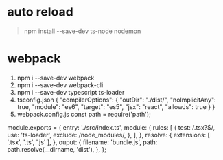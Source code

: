 # auto reload
> npm install --save-dev ts-node nodemon

# webpack
1. npm i --save-dev webpack
2. npm i --save-dev webpack-cli
3. npm i --save-dev typescript ts-loader
4. tsconfig.json
{
  "compilerOptions": {
    "outDir": "./dist/",
    "noImplicitAny": true,
    "module": "es6",
    "target": "es5",
    "jsx": "react",
    "allowJs": true
  }
}
5. webpack.config.js
const path = require('path');

module.exports = {
  entry: './src/index.ts',
  module: {
    rules: [
      {
        test: /\.tsx?$/,
        use: 'ts-loader',
        exclude: /node_modules/,
      },
    ],
  },
  resolve: {
    extensions: [ '.tsx', '.ts', '.js' ],
  },
  ouput: {
    filename: 'bundle.js',
    path: path.resolve(__dirname, 'dist'),
  },
};